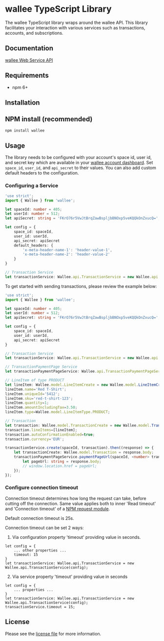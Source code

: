 # wallee TypeScript Library

The wallee TypeScript library wraps around the wallee API. This library facilitates your interaction with various services such as transactions, accounts, and subscriptions.


## Documentation

[wallee Web Service API](https://app-wallee.com/doc/api/web-service)

## Requirements

- npm 6+

## Installation

## NPM install (recommended)
```sh
npm install wallee
```

## Usage
The library needs to be configured with your account's space id, user id, and secret key which are available in your [wallee
account dashboard](https://app-wallee.com/account/select). Set `space_id`, `user_id`, and `api_secret` to their values. You can also add custom default headers to the configuration.

### Configuring a Service

```typescript
'use strict';
import { Wallee } from 'wallee';

let spaceId: number = 405;
let userId: number = 512;
let apiSecret: string = 'FKrO76r5VwJtBrqZawBspljbBNOxp5veKQQkOnZxucQ=';

let config = {
    space_id: spaceId,
    user_id: userId,
    api_secret: apiSecret
    default_headers: {
        'x-meta-header-name-1': 'header-value-1',
        'x-meta-header-name-2': 'header-value-2'
    }
}

// Transaction Service
let transactionService: Wallee.api.TransactionService = new Wallee.api.TransactionService(config);

```

To get started with sending transactions, please review the example below:

```typescript
'use strict';
import { Wallee } from 'wallee';

let spaceId: number = 405;
let userId: number = 512;
let apiSecret: string = 'FKrO76r5VwJtBrqZawBspljbBNOxp5veKQQkOnZxucQ=';

let config = {
    space_id: spaceId,
    user_id: userId,
    api_secret: apiSecret
}

// Transaction Service
let transactionService: Wallee.api.TransactionService = new Wallee.api.TransactionService(config);

// TransactionPaymentPage Service
let transactionPaymentPageService: Wallee.api.TransactionPaymentPageService = new Wallee.api.TransactionPaymentPageService(config);

// LineItem of type PRODUCT
let lineItem: Wallee.model.LineItemCreate = new Wallee.model.LineItemCreate();
lineItem.name='Red T-Shirt';
lineItem.uniqueId='5412';
lineItem.sku='red-t-shirt-123';
lineItem.quantity=1;
lineItem.amountIncludingTax=3.50;
lineItem.type=Wallee.model.LineItemType.PRODUCT;

// Transaction
let transaction: Wallee.model.TransactionCreate = new Wallee.model.TransactionCreate();
transaction.lineItems=[lineItem];
transaction.autoConfirmationEnabled=true;
transaction.currency='EUR';

transactionService.create(spaceId, transaction).then((response) => {
    let transactionCreate: Wallee.model.Transaction = response.body;
    transactionPaymentPageService.paymentPageUrl(spaceId, <number> transactionCreate.id).then(function (response) {
        let pageUrl: string = response.body;
        // window.location.href = pageUrl;
    });
});

```

### Configure connection timeout
Connection timeout determines how long the request can take, before cutting off the connection. Same value applies both to inner 'Read timeout' and 'Connection timeout' of a [NPM request module](https://www.npmjs.com/package/request).

Default connection timeout is 25s.


Connection timeout can be set 2 ways:

1. Via configuration property 'timeout' providing value in seconds.
```
let config = {
    ... other properties ...
    timeout: 15
}
let transactionService: Wallee.api.TransactionService = new Wallee.api.TransactionService(config);
```

2. Via service property 'timeout' providing value in seconds
```
let config = {
    ... properties ...
}
let transactionService: Wallee.api.TransactionService = new Wallee.api.TransactionService(config);
transactionService.timeout = 15;
```

## License

Please see the [license file](https://github.com/wallee-payment/typescript-sdk/blob/master/LICENSE) for more information.